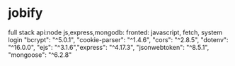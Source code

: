 # jobify
full stack api:node js,express,mongodb: fronted: javascript, fetch, system login
  "bcrypt": "^5.0.1", "cookie-parser": "^1.4.6", "cors": "^2.8.5", "dotenv": "^16.0.0", "ejs": "^3.1.6","express": "^4.17.3", "jsonwebtoken": "^8.5.1",   "mongoose": "^6.2.8"
